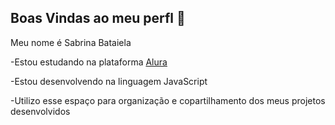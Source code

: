 ## Boas Vindas ao meu perfl 💙

Meu nome é Sabrina Bataiela

-Estou estudando na plataforma [Alura](https://WWW.alura.com.br)

-Estou desenvolvendo na linguagem JavaScript

-Utilizo esse espaço para organização e copartilhamento dos meus projetos desenvolvidos


